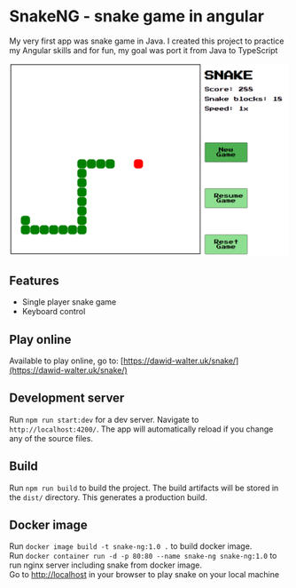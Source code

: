 # SnakeNG - snake game in angular
My very first app was snake game in Java. I created this project to practice my Angular skills and for fun, my goal was port it from Java to TypeScript

![snake picture](src/assets/share-image.png)

## Features

- Single player snake game
- Keyboard control 

## Play online

Available to play online, go to: [https://dawid-walter.uk/snake/](https://dawid-walter.uk/snake/)

## Development server

Run `npm run start:dev` for a dev server. Navigate to `http://localhost:4200/`. The app will automatically reload if you change any of the source files.

## Build

Run `npm run build` to build the project. The build artifacts will be stored in the `dist/` directory. This generates a production build.

## Docker image

Run `docker image build -t snake-ng:1.0 .` to build docker image.\
Run `docker container run -d -p 80:80 --name snake-ng snake-ng:1.0` to run nginx server including snake from docker image.\
Go to [http://localhost](http://localhost) in your browser to play snake on your local machine

